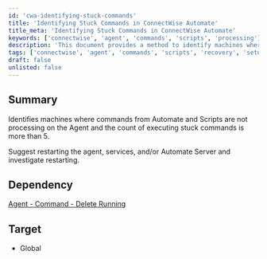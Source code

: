 ```yaml
---
id: 'cwa-identifying-stuck-commands'
title: 'Identifying Stuck Commands in ConnectWise Automate'
title_meta: 'Identifying Stuck Commands in ConnectWise Automate'
keywords: ['connectwise', 'agent', 'commands', 'scripts', 'processing']
description: 'This document provides a method to identify machines where commands from ConnectWise Automate and scripts are not processing on the agent, particularly when the count of executing stuck commands exceeds five. It also suggests potential solutions such as restarting the agent, services, or the Automate server for resolution.'
tags: ['connectwise', 'agent', 'commands', 'scripts', 'recovery', 'setup']
draft: false
unlisted: false
---
```

## Summary

Identifies machines where commands from Automate and Scripts are not processing on the Agent and the count of executing stuck commands is more than 5.

Suggest restarting the agent, services, and/or Automate Server and investigate restarting.

## Dependency

[Agent - Command - Delete Running](https://proval.itglue.com/DOC-5078775-11623783)

## Target

- Global

